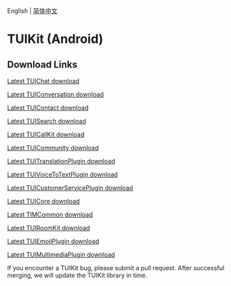 English | [简体中文](./README_ZH.md)

# TUIKit (Android)

## Download Links

[Latest TUIChat download](https://im.sdk.qcloud.com/download/tuikit/8.4.6667/android/TUIChat.zip)

[Latest TUIConversation download](https://im.sdk.qcloud.com/download/tuikit/8.4.6667/android/TUIConversation.zip)

[Latest TUIContact download](https://im.sdk.qcloud.com/download/tuikit/8.4.6667/android/TUIContact.zip)

[Latest TUISearch download](https://im.sdk.qcloud.com/download/tuikit/8.4.6667/android/TUISearch.zip)

[Latest TUICallKit download](https://im.sdk.qcloud.com/download/tuikit/8.4.6667/android/TUICallKit.zip)

[Latest TUICommunity download](https://im.sdk.qcloud.com/download/tuikit/8.4.6667/android/TUICommunity.zip)

[Latest TUITranslationPlugin download](https://im.sdk.qcloud.com/download/tuikit/8.4.6667/android/TUITranslationPlugin.zip)

[Latest TUIVoiceToTextPlugin download](https://im.sdk.qcloud.com/download/tuikit/8.4.6667/android/TUIVoiceToTextPlugin.zip)

[Latest TUICustomerServicePlugin download](https://im.sdk.qcloud.com/download/tuikit/8.4.6667/android/TUICustomerServicePlugin.zip)

[Latest TUICore download](https://im.sdk.qcloud.com/download/tuikit/8.4.6667/android/TUICore.zip)

[Latest TIMCommon download](https://im.sdk.qcloud.com/download/tuikit/8.4.6667/android/TIMCommon.zip)

[Latest TUIRoomKit download](https://im.sdk.qcloud.com/download/tuikit/8.4.6667/android/TUIRoomKit.zip)

[Latest TUIEmojiPlugin download](https://im.sdk.qcloud.com/download/tuikit/8.4.6667/android/TUIEmojiPlugin.zip)

[Latest TUIMultimediaPlugin download](https://im.sdk.qcloud.com/download/tuikit/8.4.6667/android/TUIMultimediaPlugin.zip)


If you encounter a TUIKit bug, please submit a pull request. After successful merging, we will update the TUIKit library in time.
